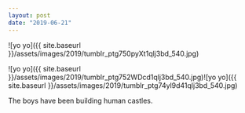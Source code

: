 ```yaml
---
layout: post
date: "2019-06-21"
---
```


![yo yo]({{ site.baseurl }}/assets/images/2019/tumblr_ptg750pyXt1qlj3bd_540.jpg)

![yo yo]({{ site.baseurl }}/assets/images/2019/tumblr_ptg752WDcd1qlj3bd_540.jpg)![yo yo]({{ site.baseurl }}/assets/images/2019/tumblr_ptg74yl9d41qlj3bd_540.jpg)

The boys have been building human castles.
